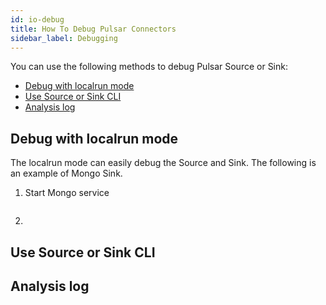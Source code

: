 ```yaml
---
id: io-debug
title: How To Debug Pulsar Connectors
sidebar_label: Debugging
---
```


You can use the following methods to debug Pulsar Source or Sink:

* [Debug with localrun mode](io-debug.md#debug-with-localrun-mode)
* [Use Source or Sink CLI](io-debug.md#use-connectors-cli)
* [Analysis log](io-debug.md#analysis-log)

## Debug with localrun mode

The localrun mode can easily debug the Source and Sink. The following is an example of Mongo Sink.

1. Start Mongo service

```
```

2. 

## Use Source or Sink CLI


## Analysis log